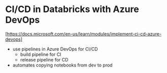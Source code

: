 # CI/CD in Databricks with Azure DevOps
[https://docs.microsoft.com/en-us/learn/modules/implement-ci-cd-azure-devops]

- use pipelines in Azure DevOps for CI/CD
  - build pipeline for CI
  - release pipeline for CD
- automates copying notebooks from dev to prod